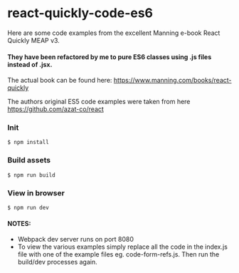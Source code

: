 # react-quickly-code-es6

Here are some code examples from the excellent Manning e-book React Quickly MEAP v3.

#### They have been refactored by me to pure ES6 classes using .js files instead of .jsx.

The actual book can be found here: <https://www.manning.com/books/react-quickly>

The authors original ES5 code examples were taken from here <https://github.com/azat-co/react>

### Init
```
$ npm install
```

### Build assets
```
$ npm run build
```

### View in browser
```
$ npm run dev
```

#### NOTES:
- Webpack dev server runs on port 8080
- To view the various examples simply replace all the code in the index.js file with one of the example files eg. code-form-refs.js. Then run the build/dev processes again.  
